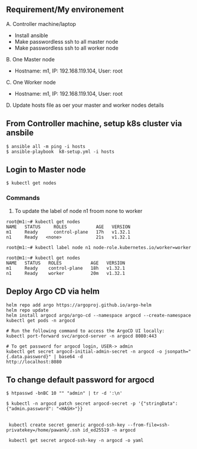 ## Requirement/My environement
A. Controller machine/laptop 
- Install ansible
- Make passwordless ssh to all master node
- Make passwordless ssh to all worker node

B. One Master node
- Hostname: m1, IP: 192.168.119.104, User: root

C. One Worker node
- Hostname: m1, IP: 192.168.119.104, User: root   

D. Update hosts file as oer your master and worker nodes details


## From Controller machine, setup k8s cluster via ansbile
```
$ ansible all -m ping -i hosts
$ ansible-playbook  k8-setup.yml -i hosts
```
## Login to Master node
```
$ kubectl get nodes
```


### Commands
1. To update the label of node n1 froom none to worker
```
root@m1:~# kubectl get nodes
NAME   STATUS     ROLES           AGE   VERSION
m1     Ready      control-plane   17h   v1.32.1
n1     Ready   <none>             21s   v1.32.1

root@m1:~# kubectl label node n1 node-role.kubernetes.io/worker=worker

root@m1:~# kubectl get nodes
NAME   STATUS   ROLES           AGE   VERSION
m1     Ready    control-plane   18h   v1.32.1
n1     Ready    worker          20m   v1.32.1
```

## Deploy Argo CD via helm
```
helm repo add argo https://argoproj.github.io/argo-helm
helm repo update
helm install argocd argo/argo-cd --namespace argocd --create-namespace
kubectl get pods -n argocd

# Run the following command to access the ArgoCD UI locally:
kubectl port-forward svc/argocd-server -n argocd 8080:443

# To get password for argocd login, USER-> admin 
kubectl get secret argocd-initial-admin-secret -n argocd -o jsonpath="{.data.password}" | base64 -d
http://localhost:8080
```

## To change default password for argocd
```
$ htpasswd -bnBC 10 "" "admin" | tr -d ':\n'

$ kubectl -n argocd patch secret argocd-secret -p '{"stringData": {"admin.password": "<HASH>"}}
```

## 
```
 kubectl create secret generic argocd-ssh-key --from-file=ssh-privatekey=/home/pawank/.ssh id_ed25519 -n argocd

 kubectl get secret argocd-ssh-key -n argocd -o yaml

```